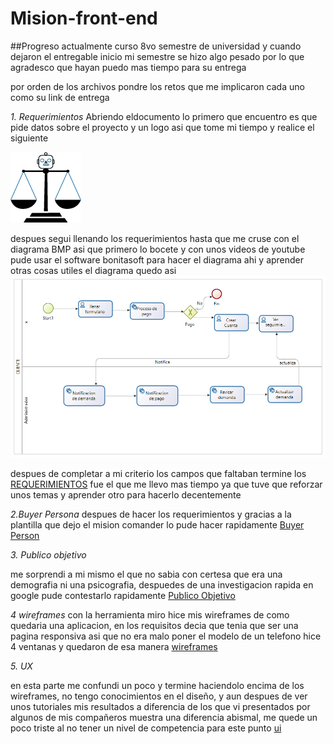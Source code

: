 # Mision-front-end

##Progreso
actualmente curso 8vo semestre de universidad y cuando dejaron el entregable inicio mi semestre se hizo algo pesado por lo que agradesco que hayan puedo mas tiempo para su entrega

por orden de los archivos pondre los retos que me implicaron cada uno como su link de entrega

*1. Requerimientos*
Abriendo eldocumento lo primero que encuentro es que pide datos sobre el proyecto y un logo asi que tome mi tiempo y realice el siguiente

![Abogabot.png](https://raw.githubusercontent.com/Shellcode-KR/Mision-front-end/main/intro-frontend/Archivos/Abogabot.png)

despues segui llenando los requerimientos hasta que me cruse con el diagrama BMP asi que primero lo bocete y con unos videos de youtube pude usar el software bonitasoft para hacer el diagrama ahi y aprender otras cosas utiles
el diagrama quedo asi
![bmp.png](https://raw.githubusercontent.com/Shellcode-KR/Mision-front-end/main/intro-frontend/Archivos/bmp.png)

despues de completar a mi criterio los campos que faltaban termine los [REQUERIMIENTOS](https://github.com/Shellcode-KR/Mision-front-end/blob/main/intro-frontend/Archivos/1.-Reqierimientos%20(1).doc)
fue el que me llevo mas tiempo ya que tuve que reforzar unos temas y aprender otro para hacerlo decentemente

*2.Buyer Persona*
despues de hacer los requerimientos y gracias a la plantilla que dejo el mision comander lo pude hacer rapidamente
[Buyer Person](https://github.com/Shellcode-KR/Mision-front-end/blob/main/intro-frontend/Archivos/2.%20buyer%20persona.pdf)


*3. Publico objetivo*

me sorprendi a mi mismo el que no sabia con certesa que era una demografia ni una psicografia, despuedes de una investigacion rapida en google pude contestarlo rapidamente
[Publico Objetivo](https://github.com/Shellcode-KR/Mision-front-end/blob/main/intro-frontend/Archivos/3.%20publico%20objetivo.png)

*4 wireframes*
con la herramienta miro hice mis wireframes de como quedaria una aplicacion, en los requisitos decia que tenia que ser una pagina responsiva asi que no era malo poner el modelo de un telefono hice 4 ventanas y quedaron de esa manera
[wireframes](https://github.com/Shellcode-KR/Mision-front-end/blob/main/intro-frontend/Archivos/4.wireframes.png)

*5. UX*

en esta parte me confundi un poco y termine haciendolo encima de los wireframes, no tengo conocimientos en el diseño, y aun despues de ver unos tutoriales mis resultados a diferencia de los que vi presentados por algunos de mis compañeros muestra una diferencia abismal, me quede un poco triste al no tener un nivel de competencia para este punto
[ui](https://github.com/Shellcode-KR/Mision-front-end/blob/main/intro-frontend/Archivos/4.wireframes.png)
